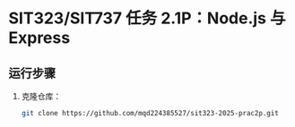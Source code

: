 # SIT323/SIT737 任务 2.1P：Node.js 与 Express

## 运行步骤
1. 克隆仓库：
   ```bash
   git clone https://github.com/mqd224385527/sit323-2025-prac2p.git

